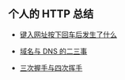 ## 个人的 HTTP 总结

- [键入网址按下回车后发生了什么](/src/%E9%94%AE%E5%85%A5%E7%BD%91%E5%9D%80%E6%8C%89%E4%B8%8B%E5%9B%9E%E8%BD%A6%E5%90%8E%E5%8F%91%E7%94%9F%E4%BA%86%E4%BB%80%E4%B9%88.md)

- [域名与 DNS 的二三事](/src/%E5%9F%9F%E5%90%8D%E4%B8%8EDNS%E7%9A%84%E4%BA%8C%E4%B8%89%E4%BA%8B.md)

- [三次握手与四次挥手](/src/%E4%B8%89%E6%AC%A1%E6%8F%A1%E6%89%8B%E4%B8%8E%E5%9B%9B%E6%AC%A1%E6%8C%A5%E6%89%8B.md)
